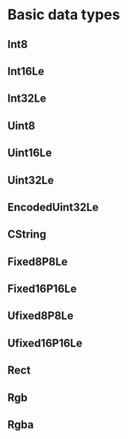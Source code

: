 # Basic data types

## Int8

## Int16Le

## Int32Le

## Uint8

## Uint16Le

## Uint32Le

## EncodedUint32Le

## CString

## Fixed8P8Le

## Fixed16P16Le

## Ufixed8P8Le

## Ufixed16P16Le

## Rect

## Rgb

## Rgba
